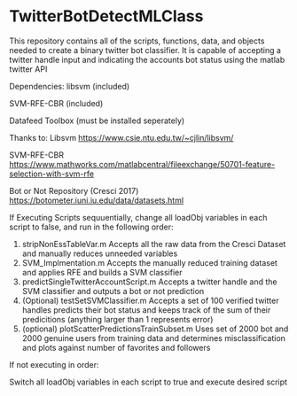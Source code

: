 # TwitterBotDetectMLClass

This repository contains all of the scripts, functions, data, and objects needed to create a binary twitter bot classifier. It is capable of accepting a twitter handle input and indicating the accounts bot status using the matlab twitter API

Dependencies:
libsvm (included)

SVM-RFE-CBR (included)

Datafeed Toolbox (must be installed seperately)


Thanks to:
Libsvm 
https://www.csie.ntu.edu.tw/~cjlin/libsvm/

SVM-RFE-CBR 
https://www.mathworks.com/matlabcentral/fileexchange/50701-feature-selection-with-svm-rfe

Bot or Not Repository (Cresci 2017)
https://botometer.iuni.iu.edu/data/datasets.html




If Executing Scripts sequuentially, change all loadObj variables in each script to false, and run in the following order:

1. stripNonEssTableVar.m  Accepts all the raw data from the Cresci Dataset and manually reduces unneeded variables
2. SVM_Implmentation.m   Accepts the manually reduced training dataset and applies RFE and builds a SVM classifier
3. predictSingleTwitterAccountScript.m   Accepts a twitter handle and the SVM classifier and outputs a bot or not prediction
4. (Optional) testSetSVMClassifier.m  Accepts a set of 100 verified twitter handles predicts their bot status and keeps track of the sum of their predicitions (anything larger than 1 represents error)
5. (optional) plotScatterPredictionsTrainSubset.m   Uses set of 2000 bot and 2000 genuine users from training data and determines misclassification and plots against number of favorites and followers

If not executing in order:

Switch all loadObj variables in each script to true and execute desired script
